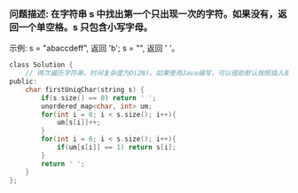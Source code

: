 ### 问题描述: 在字符串 s 中找出第一个只出现一次的字符。如果没有，返回一个单空格。s 只包含小写字母。
示例: s = "abaccdeff", 返回 'b'; s = "", 返回 ' '。
```c
class Solution {
    // 两次遍历字符串，时间复杂度为O(2N)。如果使用Java编写，可以借助默认按照插入顺序排序的LinkedHashMap，时间复杂度为O(N)
public:
    char firstUniqChar(string s) {
        if(s.size() == 0) return ' ';
        unordered_map<char, int> um;
        for(int i = 0; i < s.size(); i++){
            um[s[i]]++;
        }
        for(int i = 0; i < s.size(); i++){
            if(um[s[i]] == 1) return s[i];
        }
        return ' ';
    }
};
```
